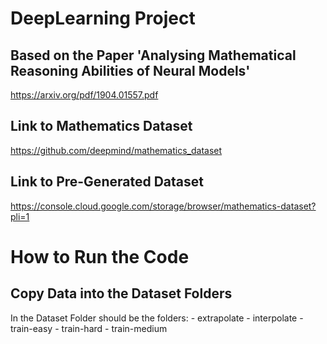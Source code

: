 # DeepLearning Project
## Based on the Paper 'Analysing Mathematical Reasoning Abilities of Neural Models'
https://arxiv.org/pdf/1904.01557.pdf
## Link to Mathematics Dataset
https://github.com/deepmind/mathematics_dataset
## Link to Pre-Generated Dataset
https://console.cloud.google.com/storage/browser/mathematics-dataset?pli=1
# How to Run the Code
## Copy Data into the Dataset Folders
In the Dataset Folder should be the folders:
	- extrapolate
	- interpolate
	- train-easy
	- train-hard
	- train-medium
